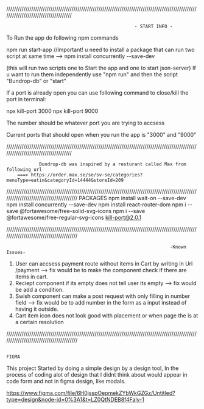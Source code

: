 /////////////////////////////////////////////////////////////////////////////////////////////////////////////////////////////////////

                                                   - START INFO -

To Run the app do following npm commands

npm run start-app        //Important! u need to install a package that can run two script at same time --> npm install concurrently --save-dev

(this will run two scripts one to Start the app and one to start json-server)
If u want to run them independently use "npm run" and then the script "Bundrop-db" or "start"

If a port is already open you can use following command to close/kill the port in terminal:

npx kill-port 3000
npx kill-port 9000

The number should be whatever port you are trying to accsess

Current ports that should open when you run the app is "3000" and "9000"

/////////////////////////////////////////////////////////////////////////////////////////////////////////////////////////////////////

                Bundrop-db was inspired by a resturant called Max from following url
        ===> https://order.max.se/se/sv-se/categories?menuType=eatin&categoryId=14444&storeId=209


////////////////////////////////////////////////////////////////////////////////////////////////////////////////////////////////////////
                                                                PACKAGES
npm install wait-on --save-dev
npm install concurrently --save-dev
npm install react-router-dom
npm i --save @fortawesome/free-solid-svg-icons
npm i --save @fortawesome/free-regular-svg-icons
kill-port@2.0.1

////////////////////////////////////////////////////////////////////////////////////////////////////////////////////////////////////////

                                                                -Known Issues-

1. User can accsess payment route without items in Cart by writing in Url /payment --> fix would be to make the component check if there are items in cart.
2. Reciept component if its empty does not tell user its empty --> fix would be add a condition.
3. Swish component can make a post request with only filling in number field --> fix would be to add number in the form as a input instead of having it outside.
4. Cart item icon does not look good with placement or when page the is at a certain resolution

////////////////////////////////////////////////////////////////////////////////////////////////////////////////////////////////////////

                                                                        FIGMA
This project Started by doing a simple design by a design tool, In the process of coding alot of design that I didnt think about would appear in code form and not in figma design, like modals.

https://www.figma.com/file/6H0jsspOepmekZYbWkGZGz/Untitled?type=design&node-id=0%3A1&t=LZ0QtNDEB8f4Faly-1
